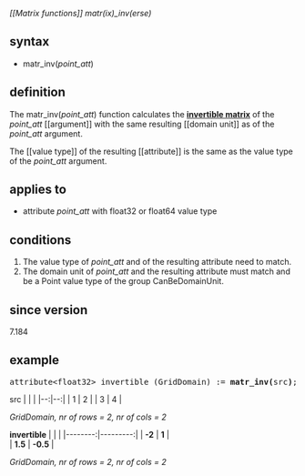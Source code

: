 *[[Matrix functions]] matr(ix)_inv(erse)*

## syntax

- matr_inv(*point_att*)

## definition

The matr_inv(*point_att*) function calculates the **[invertible matrix](https://en.wikipedia.org/wiki/Invertible_matrix)** of the *point_att* [[argument]] with the same resulting [[domain unit]] as of the *point_att* argument.

The [[value type]] of the resulting [[attribute]] is the same as the value type of the *point_att* argument.

## applies to

- attribute *point_att* with float32 or float64 value type

## conditions

1. The value type of *point_att* and of the resulting attribute need to match.
2. The domain unit of *point_att* and the resulting attribute must match and be a Point value type of the group CanBeDomainUnit.

## since version

7.184

## example
<pre>
attribute&lt;float32&gt; invertible (GridDomain) := <B>matr_inv(</B>src<B>)</B>;
</pre>

src
|   |   |
|--:|--:|
| 1 | 2 |
| 3 | 4 |

*GridDomain, nr of rows = 2, nr of cols = 2*

**invertible**
|         |          |
|--------:|---------:|
| **-2**  | **1**    |           
| **1.5** | **-0.5** |

*GridDomain, nr of rows = 2, nr of cols = 2*